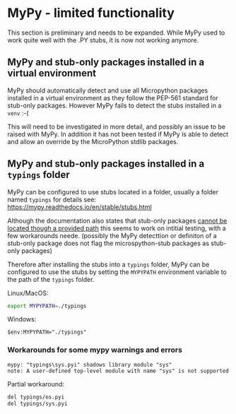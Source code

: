 # MyPy - limited functionality
This section is preliminary and needs to be expanded.
While MyPy used to work quite well with the .PY stubs, it is now not working anymore.
## MyPy and stub-only packages installed in a virtual environment

MyPy should automatically detect and use all Micropython packages installed in a virtual environment as they follow the PEP-561 standard for stub-only packages.
However MyPy fails to detect the stubs installed in a `venv` :-( 

This will need to be investigated in more detail, and possibly an issue to be raised with MyPy.
In addition it has  not been tested if MyPy is able to detect and allow an override by the MicroPython stdlib packages.

## MyPy and stub-only packages installed in a `typings` folder
MyPy can be configured to use stubs located in a folder, usually a folder named `typings`
for details see: https://mypy.readthedocs.io/en/stable/stubs.html

Although the documentation also states that stub-only packages [cannot be located though a provided path](https://mypy.readthedocs.io/en/stable/installed_packages.html#installed-packages) this seems to work on intitial testing, with a few workarounds neede.
(possibly the MyPy detecttion or definiton of a stub-only package does not flag the microspython-stub packages as stub-only packages)

Therefore after installing the stubs into a `typings` folder, MyPy can be configured to use the stubs by setting the `MYPYPATH` environment variable to the path of the `typings` folder.

Linux/MacOS:
``` bash
export MYPYPATH=./typings
```
Windows:
```pwsh
$env:MYPYPATH="./typings"
```

### Workarounds for some mypy warnings and errors 

```log
mypy: "typings\sys.pyi" shadows library module "sys"
note: A user-defined top-level module with name "sys" is not supported
```

Partial workaround:
``` bash
del typings/os.pyi
del typings/sys.pyi
```
